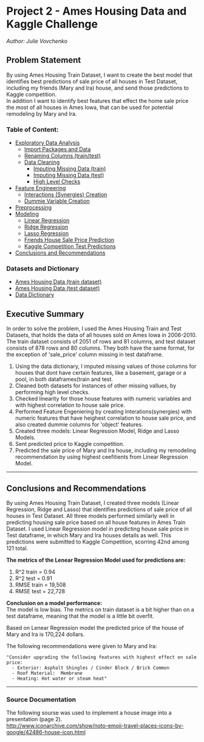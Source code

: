 # Project 2 - Ames Housing Data and Kaggle Challenge

*Author: Julie Vovchenko*

## Problem Statement
By using Ames Housing Train Dataset, I want to create the best model that identifies best predictions of sale price of all houses in Test Dataset, including my friends (Mary and Ira) house, and send those predictions to Kaggle competition.  
In addition I want to identify best features that effect the home sale price the most of all houses in Ames Iowa, that can be used for potential remodeling by Mary and Ira.  


### Table of Content:
- [Exploratory Data Analysis](#Exploratory-Data-Analysis)
    -  [Import Packages and Data](#Import-Packages-and-Data)  
    -  [Renaming Columns (train/test)](#Renaming-Columns-(train/test)) 
    -  [Data Cleaning](#Data-Cleaning)
        -  [Imputing Missing Data (train)](#Imputing-Missing-data-(train))
        -  [Imputing Missing Data (test)](#Imputing-Missing-data-(test))    
        - [High Level Checks](#High-Level-Checks)
- [Feature Engineering](#Feature-Engineering)  
    - [Interactions (Synergies) Creation](#Interactions-(Synergies)-Creation)
    - [Dummie Variable Creation](#Dummie-Variable-Creation)
- [Preprocessing](#Preprocessing)
- [Modeling](#Modeling)
    - [Linear Regression](#Linear-Regression)
    - [Ridge Regression](#Linear-Regression)
    - [Lasso Regression](#Lasso-Regression)
    - [Friends House Sale Price Prediction](#Friends-House-Sale-Price-Prediction)
    - [Kaggle Competition Test Predictions](#Kaggle-Competition-Test-Predictions)
- [Conclusions and Recommendations](#Conclusions-and-Recommendations)  



### Datasets and Dictionary

- [Ames Housing Data (train dataset)](../data/train.csv)
- [Ames Housing Data (test dataset)](../data/test.csv)
- [Data Dictionary](../data/data_dictionary.txt)


## Executive Summary

In order to solve the problem, I used the Ames Housing Train and Test Datasets, that holds the data of all houses sold on Ames Iowa in 2006-2010. The train dataset consists of 2051 of rows and 81 columns, and test dataset consists of 878 rows and 80 columns. They both have the same format, for the exception of 'sale_price' column missing in test dataframe.  
1. Using the data dictionary, I imputed missing values of those columns for houses that dont have certain features, like a basement, garage or a pool, in both dataframes(train and test. 
2. Cleaned both datasets for instances of other missing vallues, by performing high level checks.
3. Checked linearity for those house features with numeric variables and with highest correlation to house sale price.
4. Performed Feature Engeniering by creating Interations(synergies) with numeric features that have heighest correlation to house sale price, and also created dummie columns for 'object' features. 
5. Created three models: Linear Regression Model, Ridge and Lasso Models. 
6. Sent predicted price to Kaggle competition.
7. Predicted the sale price of Mary and Ira house, including my remodeling recommendation by using highest ceefitients from Linear Regression Model.



---

## Conclusions and Recommendations  
By using Ames Housing Train Dataset, I created three models (Linear Regression, Ridge and Lasso) that identifies predictions of sale price of all houses in Test Dataset.  All three models performed similarly well in predicting housing sale price based on all house features in Ames Train Dataset. I used Linear Regression model in predicting house sale price in Test dataframe, in which Mary and Ira houses details as well. This predictions were submitted to Kaggle Competition, scorring 42nd among 121 total.


**The metrics of the Lenear Regression Model used for predictions are:**
1. R^2 train = 0.94
2. R^2 test = 0.91
3. RMSE train = 19,508
4. RMSE test = 22,728  

**Conclusion on a model performance:**  
The model is low bias. The metrics on train dataset is a bit higher than on a test dataframe, meaning that the model is a little bit overfit. 

Based on Lenear Regression model the predicted price of the house of Mary and Ira is 170,224 dollars. 

The following recommendations were given to Mary and Ira:

    "Consider upgrading the following features with highest effect on sale price:
      - Exterior: Asphalt Shingles / Cinder Block / Brick Common
      - Roof Material:  Membrane 
      - Heating: Hot water or steam heat"

  


---
### Source Documentation  
The following sourse was used to implement a house image into a presentation (page 2).  
http://www.iconarchive.com/show/noto-emoji-travel-places-icons-by-google/42486-house-icon.html
